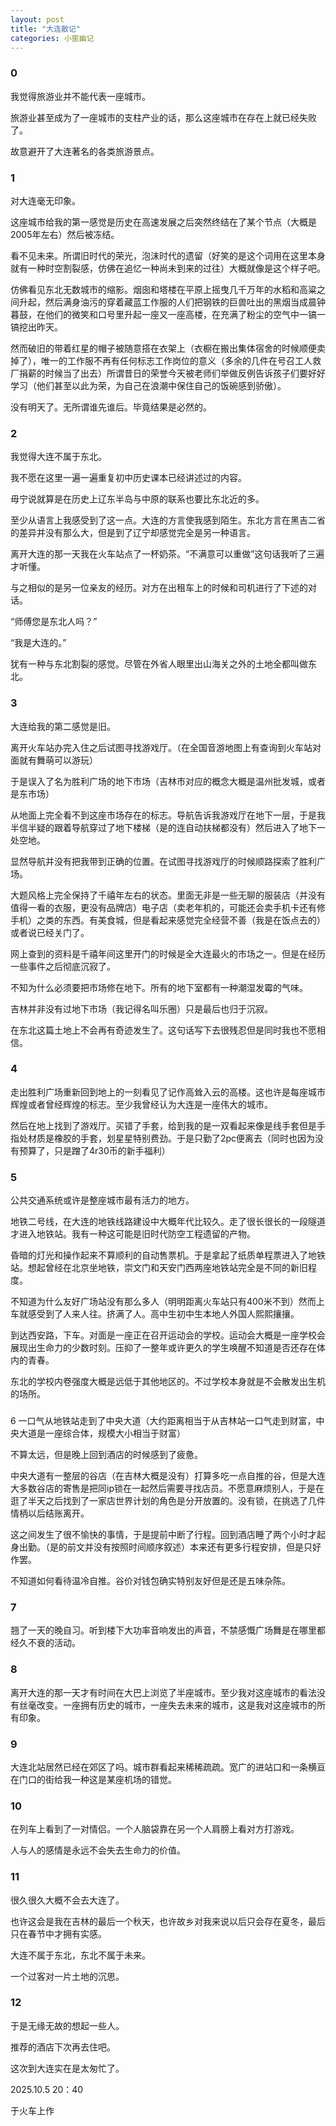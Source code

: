 ```yaml
---
layout: post
title: "大连散记"
categories: 小窗幽记
---
```

### 0 

我觉得旅游业并不能代表一座城市。

旅游业甚至成为了一座城市的支柱产业的话，那么这座城市在存在上就已经失败了。

故意避开了大连著名的各类旅游景点。

### 1 

对大连毫无印象。

这座城市给我的第一感觉是历史在高速发展之后突然终结在了某个节点（大概是2005年左右）然后被冻结。

看不见未来。所谓旧时代的荣光，泡沫时代的遗留（好笑的是这个词用在这里本身就有一种时空割裂感，仿佛在追忆一种尚未到来的过往）大概就像是这个样子吧。

仿佛看见东北无数城市的缩影。烟囱和塔楼在平原上摇曳几千万年的水稻和高粱之间升起，然后满身油污的穿着藏蓝工作服的人们把钢铁的巨兽吐出的黑烟当成晨钟暮鼓，在他们的微笑和口号里升起一座又一座高楼，在充满了粉尘的空气中一镐一镐挖出昨天。

然而破旧的带着红星的帽子被随意搭在衣架上（衣橱在搬出集体宿舍的时候顺便卖掉了），唯一的工作服不再有任何标志工作岗位的意义（多余的几件在号召工人救厂捐薪的时候当了出去）所谓昔日的荣誉今天被老师们举做反例告诉孩子们要好好学习（他们甚至以此为荣，为自己在浪潮中保住自己的饭碗感到骄傲）。

没有明天了。无所谓谁先谁后。毕竟结果是必然的。

### 2

我觉得大连不属于东北。

我不愿在这里一遍一遍重复初中历史课本已经讲述过的内容。

毋宁说就算是在历史上辽东半岛与中原的联系也要比东北近的多。

至少从语言上我感受到了这一点。大连的方言使我感到陌生。东北方言在黑吉二省的差异并没有那么大，但是到了辽宁却感觉完全是另一种语言。

离开大连的那一天我在火车站点了一杯奶茶。“不满意可以重做”这句话我听了三遍才听懂。

与之相似的是另一位亲友的经历。对方在出租车上的时候和司机进行了下述的对话。

“师傅您是东北人吗？”

“我是大连的。”

犹有一种与东北割裂的感觉。尽管在外省人眼里出山海关之外的土地全都叫做东北。

### 3

大连给我的第二感觉是旧。

离开火车站办完入住之后试图寻找游戏厅。（在全国音游地图上有查询到火车站对面就有舞萌可以游玩）

于是误入了名为胜利广场的地下市场（吉林市对应的概念大概是温州批发城，或者是东市场）

从地面上完全看不到这座市场存在的标志。导航告诉我游戏厅在地下一层，于是我半信半疑的跟着导航穿过了地下楼梯（是的连自动扶梯都没有）然后进入了地下一处空地。

显然导航并没有把我带到正确的位置。在试图寻找游戏厅的时候顺路探索了胜利广场。

大题风格上完全保持了千禧年左右的状态。里面无非是一些无聊的服装店（并没有值得一看的衣服，更没有品牌店）电子店（卖老年机的，可能还会卖手机卡还有修手机）之类的东西。有美食城，但是看起来感觉完全经营不善（我是在饭点去的）或者说已经关门了。

网上查到的资料是千禧年间这里开门的时候是全大连最火的市场之一。但是在经历一些事件之后彻底沉寂了。

不知为什么必须要把市场修在地下。所有的地下室都有一种潮湿发霉的气味。

吉林并非没有过地下市场（我记得名叫乐圈）只是最后也归于沉寂。

在东北这篇土地上不会再有奇迹发生了。这句话写下去很残忍但是同时我也不愿相信。

### 4

走出胜利广场重新回到地上的一刻看见了记作高耸入云的高楼。这也许是每座城市辉煌或者曾经辉煌的标志。至少我曾经认为大连是一座伟大的城市。

然后在地上找到了游戏厅。买错了手套，给到我的是一双看起来像是线手套但是手指处材质是橡胶的手套，划星星特别费劲。于是只勤了2pc便离去（同时也因为没有预算了，只是蹭了4r30币的新手福利）

### 5

公共交通系统或许是整座城市最有活力的地方。

地铁二号线，在大连的地铁线路建设中大概年代比较久。走了很长很长的一段隧道才进入地铁站。我有一种这可能是旧时代防空工程遗留的产物。

昏暗的灯光和操作起来不算顺利的自动售票机。于是拿起了纸质单程票进入了地铁站。想起曾经在北京坐地铁，崇文门和天安门西两座地铁站完全是不同的新旧程度。

不知道为什么友好广场站没有那么多人（明明距离火车站只有400米不到）然而上车就感受到了人来人往。挤满了人。高中生初中生本地人外国人熙熙攘攘。

到达西安路，下车。对面是一座正在召开运动会的学校。运动会大概是一座学校会展现出生命力的少数时刻。压抑了一整年或许更久的学生唤醒不知道是否还存在体内的青春。

东北的学校内卷强度大概是远低于其他地区的。不过学校本身就是不会散发出生机的场所。

### 
6
一口气从地铁站走到了中央大道（大约距离相当于从吉林站一口气走到财富，中央大道是一座综合体，规模大小相当于财富）

不算太远，但是晚上回到酒店的时候感到了疲惫。

中央大道有一整层的谷店（在吉林大概是没有）打算多吃一点自推的谷，但是大连大多数谷店的寄售是把同ip锁在一起然后需要寻找店员。不愿意麻烦别人，于是在逛了半天之后找到了一家店世界计划的角色是分开放置的。没有锁，在挑选了几件情柄以后结账离开。

这之间发生了很不愉快的事情，于是提前中断了行程。回到酒店睡了两个小时才起身出勤。（是的前文并没有按照时间顺序叙述）本来还有更多行程安排，但是只好作罢。

不知道如何看待温冷自推。谷价对钱包确实特别友好但是还是五味杂陈。

### 7

翘了一天的晚自习。听到楼下大功率音响发出的声音，不禁感慨广场舞是在哪里都经久不衰的活动。

### 8

离开大连的那一天才有时间在大巴上浏览了半座城市。至少我对这座城市的看法没有丝毫改变。一座拥有历史的城市，一座失去未来的城市，这是我对这座城市的所有印象。

### 9

大连北站居然已经在郊区了吗。城市群看起来稀稀疏疏。宽广的进站口和一条横亘在门口的街给我一种这是某座机场的错觉。

### 10

在列车上看到了一对情侣。一个人脑袋靠在另一个人肩膀上看对方打游戏。

人与人的感情是永远不会失去生命力的价值。

### 11

很久很久大概不会去大连了。

也许这会是我在吉林的最后一个秋天，也许故乡对我来说以后只会存在夏冬，最后只在春节中才拥有实感。

大连不属于东北，东北不属于未来。

一个过客对一片土地的沉思。

### 12

于是无缘无故的想起一些人。

推荐的酒店下次再去住吧。

这次到大连实在是太匆忙了。

2025.10.5 20：40

于火车上作
